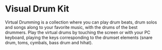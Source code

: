 # Visual Drum Kit
Virtual Drumming is a collection where you can play drum beats, drum solos and songs along to your favorite music, with the drums of the best drummers. Play the virtual drums by touching the screen or with your PC keyboard, playing the keys corresponding to the drumset elements (snare drum, toms, cymbals, bass drum and hihat).

